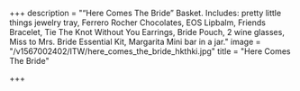 +++
description = "“Here Comes The Bride” Basket. Includes: pretty little things jewelry tray, Ferrero Rocher Chocolates, EOS Lipbalm, Friends Bracelet, Tie The Knot Without You Earrings, Bride Pouch, 2 wine glasses, Miss to Mrs. Bride Essential Kit, Margarita Mini bar in a jar."
image = "/v1567002402/ITW/here_comes_the_bride_hkthki.jpg"
title = "Here Comes The Bride"

+++
